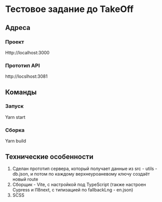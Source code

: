 # Тестовое задание до TakeOff

## Адреса

### Проект

Http://localhost:3000

### Прототип API

http://locslhost:3081

## Команды

### Запуск

Yarn start

### Сборка

Yarn build

## Технические особенности

1. Сделан прототип сервера, который получает данные из src - utils - db.json, и потом по каждому верхнеуроаневому ключу создаёт новый route
2. Сборщик - Vite, с настройкой под TypeScript (также настроен Cypress и I18next, с типизацией по fallbackLng - en.json)
3. SCSS
